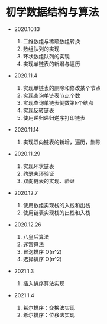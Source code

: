# 初学数据结构与算法

- 2020.10.13
  1. 二维数组与稀疏数组转换
  2. 数组队列的实现
  3. 环状数组队列的实现
  4. 实现单链表的新增与遍历
  
- 2020.11.4
  1. 实现单链表的删除和修改某个节点
  2. 实现查询单链表节点个数
  3. 实现查询单链表倒数第k个结点
  4. 实现反转链表
  5. 使用递归递归逆序打印链表

- 2020.11.14
   1. 实现双向链表的新增，遍历，删除
   
- 2020.11.29
  1. 实现环状链表
  2. 约瑟夫环验证
  3. 双向链表的实现、验证
  
- 2020.12.7
  1. 使用数组实现栈的入栈和出栈
  2. 使用链表实现栈的出栈和入栈
  
- 2020.12.26
  1. 八皇后算法
  2. 迷宫算法
  3. 冒泡排序 O(n^2)
  4. 选择排序 O(n^2)
  
- 2021.1.3
    1. 插入排序算法实现
    
- 2021.1.4
    1. 希尔排序：交换法实现
    2. 希尔排序：位移法实现